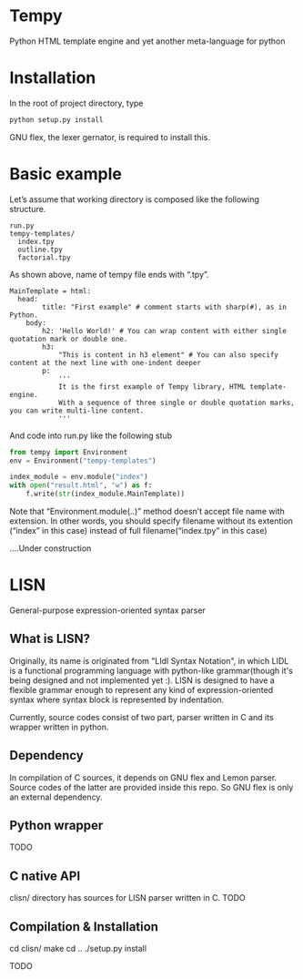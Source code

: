 Tempy
===
Python HTML template engine and yet another meta-language for python

Installation
==
In the root of project directory, type
```bash
python setup.py install
```
GNU flex, the lexer gernator, is required to install this.

Basic example
==

Let’s assume that working directory is composed like the following structure.
```
run.py
tempy-templates/
  index.tpy
  outline.tpy
  factorial.tpy
```
As shown above, name of tempy file ends with “.tpy”. 


```
MainTemplate = html:
  head:
		title: "First example" # comment starts with sharp(#), as in Python.
	body:
		h2: 'Hello World!' # You can wrap content with either single quotation mark or double one.
		h3:
			"This is content in h3 element" # You can also specify content at the next line with one-indent deeper
		p: 
			'''
			It is the first example of Tempy library, HTML template-engine.
			With a sequence of three single or double quotation marks, you can write multi-line content.
			'''
```

And code into run.py like the following stub
```python
from tempy import Environment
env = Environment("tempy-templates")

index_module = env.module("index")
with open("result.html", "w") as f:
    f.write(str(index_module.MainTemplate))
```
Note that “Environment.module(..)” method doesn’t accept file name with extension. In other words, you should specify filename without its extention (“index” in this case) instead of full filename(“index.tpy” in this case)


....Under construction

LISN
====
General-purpose expression-oriented syntax parser

What is LISN?
--
Originally, its name is originated from "LIdl Syntax Notation", in which LIDL is a functional programming language with python-like grammar(though it's being designed and not implemented yet :). LISN is designed to have a flexible grammar enough to represent any kind of expression-oriented syntax where syntax block is represented by indentation.

Currently, source codes consist of two part, parser written in C and its wrapper written in python.

Dependency
--
In compilation of C sources, it depends on GNU flex and Lemon parser. Source codes of the latter are provided inside this repo. So GNU flex is only an external dependency.


Python wrapper
--
TODO

C native API
--
clisn/ directory has sources for LISN parser written in C.
TODO

Compilation & Installation
--
cd clisn/
make
cd ..
./setup.py install

TODO
